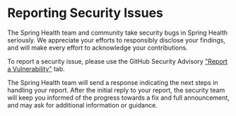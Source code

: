 # Reporting Security Issues

The Spring Health team and community take security bugs in Spring Health seriously. We appreciate your efforts to responsibly disclose your findings, and will make every effort to acknowledge your contributions.

To report a security issue, please use the GitHub Security Advisory ["Report a Vulnerability"](https://github.com/SpringCare/actions/security/advisories/new) tab.

The Spring Health team will send a response indicating the next steps in handling your report. After the initial reply to your report, the security team will keep you informed of the progress towards a fix and full announcement, and may ask for additional information or guidance.

